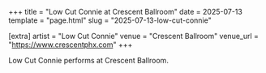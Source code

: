 +++
title = "Low Cut Connie at Crescent Ballroom"
date = 2025-07-13
template = "page.html"
slug = "2025-07-13-low-cut-connie"

[extra]
artist = "Low Cut Connie"
venue = "Crescent Ballroom"
venue_url = "https://www.crescentphx.com"
+++

Low Cut Connie performs at Crescent Ballroom.
